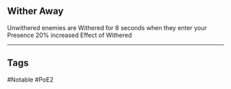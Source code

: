 ## Wither Away
Unwithered enemies are Withered for 8 seconds when they enter your Presence
20% increased Effect of Withered

---
## Tags
#Notable
#PoE2
